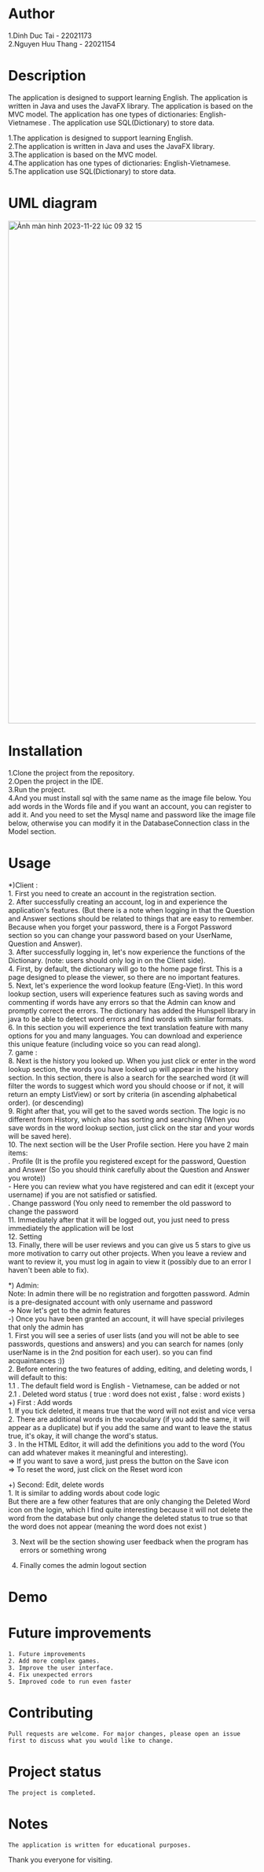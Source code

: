 # Author

  1.Dinh Duc Tai - 22021173<br>
  2.Nguyen Huu Thang - 22021154<br>

# Description
  The application is designed to support learning English. The application is written in Java and uses the JavaFX library. The application is based on the MVC model. The application has one        types of dictionaries: English-Vietnamese . The application use SQL(Dictionary) to store data.<br>

  1.The application is designed to support learning English.<br>
  2.The application is written in Java and uses the JavaFX library.<br>
  3.The application is based on the MVC model.<br>
  4.The application has one types of dictionaries: English-Vietnamese.<br>
  5.The application use SQL(Dictionary) to store data.<br>

# UML diagram

<img width="1021" alt="Ảnh màn hình 2023-11-22 lúc 09 32 15" src="https://github.com/tai03102004/Dictionary/assets/124711101/f9a8de52-3efb-4dee-a42a-a575a317fef0"><br>

# Installation

  1.Clone the project from the repository.<br>
  2.Open the project in the IDE.<br>
  3.Run the project.<br>
  4.And you must install sql with the same name as the image file below. You add words in the Words file and if you want an account, you can register to add it. And you need to set the Mysql       name and password like the image file below, otherwise you can modify it in the DatabaseConnection class in the Model section.<br>

# Usage
  *)Client :<br>
    1. First you need to create an account in the registration section.<br>
    2. After successfully creating an account, log in and experience the application's features. (But there is a note when logging in that the Question and Answer sections should be related to things that are easy to remember. Because when you forget your password, there is a Forgot Password section so you can change your password based on your UserName, Question and Answer).<br>
    3. After successfully logging in, let's now experience the functions of the Dictionary. (note: users should only log in on the Client side).<br>
    4. First, by default, the dictionary will go to the home page first. This is a page designed to please the viewer, so there are no important features.<br>
    5. Next, let's experience the word lookup feature (Eng-Viet). In this word lookup section, users will experience features such as saving words and commenting if words have any errors so that the Admin can know and promptly correct the errors. The dictionary has added the Hunspell library in java to be able to detect word errors and find words with similar formats.<br>
    6. In this section you will experience the text translation feature with many options for you and many languages. You can download and experience this unique feature (including voice so you can read along).<br>
    7. game :<br>
    8. Next is the history you looked up. When you just click or enter in the word lookup section, the words you have looked up will appear in the history section. In this section, there is also a search for the searched word (it will filter the words to suggest which word you should choose or if not, it will return an empty ListView) or sort by criteria (in ascending alphabetical order). (or descending)<br>
    9. Right after that, you will get to the saved words section. The logic is no different from History, which also has sorting and searching (When you save words in the word lookup section, just click on the star and your words will be saved here).<br>
    10. The next section will be the User Profile section. Here you have 2 main items:<br>
          . Profile (It is the profile you registered except for the password, Question and Answer (So you should think carefully about the Question and Answer you wrote))<br>
            - Here you can review what you have registered and can edit it (except your username) if you are not satisfied or satisfied.<br>
         . Change password (You only need to remember the old password to change the password<br>
    11. Immediately after that it will be logged out, you just need to press immediately the application will be lost<br>
    12. Setting <br>
    13. Finally, there will be user reviews and you can give us 5 stars to give us more motivation to carry out other projects. When you leave a review and want to review it, you must log in again to view it (possibly due to an error I haven't been able to fix).<br>

  *) Admin:<br>
    Note: In admin there will be no registration and forgotten password. Admin is a pre-designated account with only username and password<br>
    -> Now let's get to the admin features<br>
    -) Once you have been granted an account, it will have special privileges that only the admin has<br>
      1. First you will see a series of user lists (and you will not be able to see passwords, questions and answers) and you can search for names (only userName is in the 2nd position for each user). so you can find acquaintances :))<br>
      2. Before entering the two features of adding, editing, and deleting words, I will default to this:<br>
        1.1 . The default field word is English - Vietnamese, can be added or not<br>
        2.1 . Deleted word status ( true : word does not exist , false : word exists )<br>
   +) First : Add words<br>
      1. If you tick deleted, it means true that the word will not exist and vice versa<br>
      2. There are additional words in the vocabulary (if you add the same, it will appear as a duplicate) but if you add the same and want to leave the status true, it's okay, it will               change the word's status.<br>
      3 . In the HTML Editor, it will add the definitions you add to the word (You can add whatever makes it meaningful and interesting).<br>
         => If you want to save a word, just press the button on the Save icon<br>
         => To reset the word, just click on the Reset word icon<br>

   +) Second: Edit, delete words<br>
      1. It is similar to adding words about code logic<br>
        But there are a few other features that are only changing the Deleted Word icon on the login, which I find quite interesting because it will not delete the word from the                       database but only change the deleted status to true so that the word does not appear (meaning the word does not exist )<br>

  3. Next will be the section showing user feedback when the program has errors or something wrong<br>

  4. Finally comes the admin logout section<br>

  # Demo

  # Future improvements
    1. Future improvements
    2. Add more complex games.
    3. Improve the user interface.
    4. Fix unexpected errors
    5. Improved code to run even faster

  # Contributing
    Pull requests are welcome. For major changes, please open an issue first to discuss what you would like to change.

  # Project status
    The project is completed.
    
  # Notes
    The application is written for educational purposes.


  Thank you everyone for visiting. 


    
    













      
